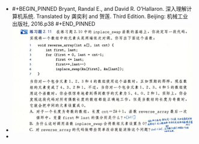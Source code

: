 - #+BEGIN_PINNED
  Bryant, Randal E., and David R. O’Hallaron. 深入理解计算机系统. Translated by 龚奕利 and 贺莲. Third Edition. Beijing: 机械工业出版社, 2016.p38
  #+END_PINNED
- ![image.png](../assets/image_1666920381696_0.png)
-